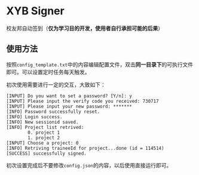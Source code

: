 # XYB Signer

校友邦自动签到（**仅为学习目的开发，使用者自行承担可能的后果**）

## 使用方法

按照`config_template.txt`中的内容编辑配置文件，双击**同一目录下**的可执行文件即可。可以设置定时任务每天触发。

初次使用需要进行一定的交互，大致如下：

```
[INPUT] Do you want to set a password? [Y/n]: y
[INPUT] Please input the verify code you received: 730717
[INPUT] Please input your new password: *******
[INFO] Password successfully reset.
[INFO] Login success.
[INFO] New sessionid saved.
[INFO] Project list retrived: 
        0. project 1
        1. project 2
[INPUT] Choose a project: 0
[INFO] Retriving traineeId for project...done (id = 114514)
[SUCCESS] successfully signed.
```

初次设置完成后不要修改`config.json`的内容，以后使用直接运行即可。
